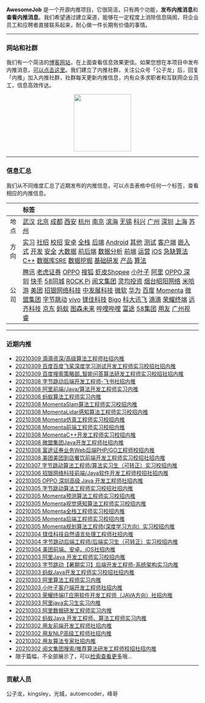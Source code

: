
 

**AwesomeJob** 是一个开源内推项目，它很简洁，只有两个功能，**发布内推消息**和**查看内推消息**。我们希望通过建立渠道，能够在一定程度上消除信息隔阂，将企业员工和应聘者直接联系起来，耐心做一件长期有价值的事情。

---

### 网站和社群

我们有一个简洁的[博客网站](https://awesomejob.gitee.io/)，在上面查看信息效果更佳。如果您想在本项目中发布内推消息，[可以点击这里](https://wj.qq.com/s2/8043669/40c0)。我们建立了内推社群，关注公众号「公子龙」后，回复「内推」加入内推社群，社群每天更新内推信息，内有众多求职者和互联网企业员工，信息高效传达。

<div align=center><img src="https://img-blog.csdnimg.cn/20210306220847278.jpg?x-oss-process=type_ZmFuZ3poZW5naGVpdGk,shadow_10,text_aHR0cHM6Ly9ibG9nLmNzZG4ubmV0L0RvSmludGlhbg==,size_16,color_FFFFFF,t_70#pic_center" width="150"/></div>


--- 
### 信息汇总

我们从不同维度汇总了近期发布的内推信息，可以点击表格中任何一个标签，查看相应的内推信息。

||标签|
|:---:|:---|
|地点|[武汉](https://awesomejob.gitee.io/tags/武汉)  [北京](https://awesomejob.gitee.io/tags/北京)  [成都](https://awesomejob.gitee.io/tags/成都)  [西安](https://awesomejob.gitee.io/tags/西安)  [杭州](https://awesomejob.gitee.io/tags/杭州)  [南京](https://awesomejob.gitee.io/tags/南京)  [滨海](https://awesomejob.gitee.io/tags/滨海)  [无锡](https://awesomejob.gitee.io/tags/无锡)  [科兴](https://awesomejob.gitee.io/tags/科兴)  [广州](https://awesomejob.gitee.io/tags/广州)  [深圳](https://awesomejob.gitee.io/tags/深圳)  [上海](https://awesomejob.gitee.io/tags/上海)  [苏州](https://awesomejob.gitee.io/tags/苏州)|
|方向|[实习](https://awesomejob.gitee.io/series/实习)  [社招](https://awesomejob.gitee.io/series/社招)  [校招](https://awesomejob.gitee.io/series/校招)	[安卓](https://awesomejob.gitee.io/categories/安卓)  [全栈](https://awesomejob.gitee.io/categories/全栈)  [后端](https://awesomejob.gitee.io/categories/后端)  [Android](https://awesomejob.gitee.io/categories/android)  [其他](https://awesomejob.gitee.io/categories/其他)  [测试](https://awesomejob.gitee.io/categories/测试)  [客户端](https://awesomejob.gitee.io/categories/客户端)  [嵌入式](https://awesomejob.gitee.io/categories/嵌入式)  [开发](https://awesomejob.gitee.io/categories/开发)  [安全](https://awesomejob.gitee.io/categories/安全)  [大数据](https://awesomejob.gitee.io/categories/大数据)  [前后端](https://awesomejob.gitee.io/categories/前后端)  [数据分析](https://awesomejob.gitee.io/categories/数据分析)  [前端](https://awesomejob.gitee.io/categories/前端)  [运营](https://awesomejob.gitee.io/categories/运营)  [iOS](https://awesomejob.gitee.io/categories/ios)  [急缺算法](https://awesomejob.gitee.io/categories/急缺算法)  [C++](https://awesomejob.gitee.io/categories/c++)  [数据库SRE](https://awesomejob.gitee.io/categories/数据库sre)  [数据挖掘](https://awesomejob.gitee.io/categories/数据挖掘)  [基础研发](https://awesomejob.gitee.io/categories/基础研发)  [产品](https://awesomejob.gitee.io/categories/产品)  [算法](https://awesomejob.gitee.io/categories/算法)|
|公司|[腾讯](https://awesomejob.gitee.io/tags/腾讯)  [老虎证券](https://awesomejob.gitee.io/tags/老虎证券)  [OPPO](https://awesomejob.gitee.io/tags/oppo)  [搜狐](https://awesomejob.gitee.io/tags/搜狐)  [虾皮Shopee](https://awesomejob.gitee.io/tags/虾皮shopee)  [小叶子](https://awesomejob.gitee.io/tags/小叶子)  [阿里](https://awesomejob.gitee.io/tags/阿里)  [OPPO 深圳](https://awesomejob.gitee.io/tags/oppo-深圳)  [快手](https://awesomejob.gitee.io/tags/快手)  [58同城](https://awesomejob.gitee.io/tags/58同城)  [ROCK Pi](https://awesomejob.gitee.io/tags/rock-pi)  [阅文集团](https://awesomejob.gitee.io/tags/阅文集团)  [灵均投资](https://awesomejob.gitee.io/tags/灵均投资)  [烟台昭阳网络](https://awesomejob.gitee.io/tags/烟台昭阳网络)  [米哈游](https://awesomejob.gitee.io/tags/米哈游)  [美团](https://awesomejob.gitee.io/tags/美团)  [招银网络科技](https://awesomejob.gitee.io/tags/招银网络科技)  [中发展科技](https://awesomejob.gitee.io/tags/中发展科技)  [微软](https://awesomejob.gitee.io/tags/微软)  [华为](https://awesomejob.gitee.io/tags/华为)  [百度](https://awesomejob.gitee.io/tags/百度)  [Momenta](https://awesomejob.gitee.io/tags/momenta)  [微盟集团](https://awesomejob.gitee.io/tags/微盟集团)  [字节跳动](https://awesomejob.gitee.io/tags/字节跳动)  [vivo](https://awesomejob.gitee.io/tags/vivo)  [镁佳科技](https://awesomejob.gitee.io/tags/镁佳科技)  [Bigo](https://awesomejob.gitee.io/tags/bigo)  [科大讯飞](https://awesomejob.gitee.io/tags/科大讯飞)  [滴滴](https://awesomejob.gitee.io/tags/滴滴)  [荣耀终端](https://awesomejob.gitee.io/tags/荣耀终端)  [远齐科技](https://awesomejob.gitee.io/tags/远齐科技)  [京东](https://awesomejob.gitee.io/tags/京东)  [蚂蚁](https://awesomejob.gitee.io/tags/蚂蚁)  [图森未来](https://awesomejob.gitee.io/tags/图森未来)  [哔哩哔哩](https://awesomejob.gitee.io/tags/哔哩哔哩)  [富途](https://awesomejob.gitee.io/tags/富途)  [58集团](https://awesomejob.gitee.io/tags/58集团)  [用友](https://awesomejob.gitee.io/tags/用友)  [广州视睿](https://awesomejob.gitee.io/tags/广州视睿)|
--- 

### 近期内推 
- [20210309  滴滴资深/高级算法工程师社招内推](https://awesomejob.gitee.io/posts/jobs/job_109)
- [20210309  百度百度飞桨深度学习测试开发工程师实习校招社招内推](https://awesomejob.gitee.io/posts/jobs/job_108)
- [20210309  百度搜索策略部_智能问答算法研发工程师实习校招社招内推](https://awesomejob.gitee.io/posts/jobs/job_107)
- [20210308  字节跳动后端开发工程师-飞书社招内推](https://awesomejob.gitee.io/posts/jobs/job_106)
- [20210308  阿里前端/Java/算法开发工程师实习内推](https://awesomejob.gitee.io/posts/jobs/job_105)
- [20210308  蚂蚁算法工程师实习内推](https://awesomejob.gitee.io/posts/jobs/job_104)
- [20210308  MomentaSlam算法工程师实习校招内推](https://awesomejob.gitee.io/posts/jobs/job_103)
- [20210308  MomentaLidar感知算法工程师实习校招内推](https://awesomejob.gitee.io/posts/jobs/job_102)
- [20210308  Momenta仿真工程师实习校招内推](https://awesomejob.gitee.io/posts/jobs/job_101)
- [20210308  Momenta前端工程师实习校招内推](https://awesomejob.gitee.io/posts/jobs/job_100)
- [20210308  MomentaC++开发工程师实习校招内推](https://awesomejob.gitee.io/posts/jobs/job_99)
- [20210308  微盟集团Java开发工程师社招内推](https://awesomejob.gitee.io/posts/jobs/job_98)
- [20210308  富途证券业务Web后端PHP/GO工程师校招内推](https://awesomejob.gitee.io/posts/jobs/job_97)
- [20210308  美团美团到店餐饮前端开发工程师实习校招社招内推](https://awesomejob.gitee.io/posts/jobs/job_96)
- [20210307  字节跳动算法工程师/算法实习生（可转正）实习校招内推](https://awesomejob.gitee.io/posts/jobs/job_95)
- [20210306  招银网络科技前端/Java软件开发工程师校招社招内推](https://awesomejob.gitee.io/posts/jobs/job_94)
- [20210305  OPPO 深圳高级 Java 开发工程师社招内推](https://awesomejob.gitee.io/posts/jobs/job_93)
- [20210305  字节跳动算法工程师实习校招社招内推](https://awesomejob.gitee.io/posts/jobs/job_92)
- [20210305  Momenta预测算法工程师实习校招内推](https://awesomejob.gitee.io/posts/jobs/job_91)
- [20210305  Momenta视觉感知算法工程师实习校招内推](https://awesomejob.gitee.io/posts/jobs/job_90)
- [20210305  Momenta全栈工程师实习校招内推](https://awesomejob.gitee.io/posts/jobs/job_89)
- [20210305  Momenta后端工程师实习校招内推](https://awesomejob.gitee.io/posts/jobs/job_88)
- [20210305  Momenta规划算法工程师(深度学习方向）实习校招内推](https://awesomejob.gitee.io/posts/jobs/job_87)
- [20210304  镁佳科技自然语言处理工程师社招内推](https://awesomejob.gitee.io/posts/jobs/job_86)
- [20210304  字节跳动后端工程师/后端实习生（可转正）实习校招内推](https://awesomejob.gitee.io/posts/jobs/job_85)
- [20210304  美团前端、安卓、iOS社招内推](https://awesomejob.gitee.io/posts/jobs/job_84)
- [20210303  阿里Java 开发工程师实习校招内推](https://awesomejob.gitee.io/posts/jobs/job_83)
- [20210303  字节跳动【暑期实习】后端开发工程师-系统架构实习内推](https://awesomejob.gitee.io/posts/jobs/job_82)
- [20210303  蚂蚁Java开发工程师实习校招社招内推](https://awesomejob.gitee.io/posts/jobs/job_81)
- [20210303  阿里算法工程师实习内推](https://awesomejob.gitee.io/posts/jobs/job_80)
- [20210303  小叶子客户端开发工程师社招内推](https://awesomejob.gitee.io/posts/jobs/job_79)
- [20210303  荣耀终端IT应用软件开发工程师（JAVA方向）社招内推](https://awesomejob.gitee.io/posts/jobs/job_78)
- [20210303  阿里java实习生实习内推](https://awesomejob.gitee.io/posts/jobs/job_77)
- [20210303  阿里数据研发工程师实习内推](https://awesomejob.gitee.io/posts/jobs/job_76)
- [20210302  蚂蚁Java 开发工程师、算法工程师实习内推](https://awesomejob.gitee.io/posts/jobs/job_75)
- [20210302  用友前端开发工程师社招内推](https://awesomejob.gitee.io/posts/jobs/job_74)
- [20210302  用友NLP高级工程师社招内推](https://awesomejob.gitee.io/posts/jobs/job_73)
- [20210302  用友算法专家社招内推](https://awesomejob.gitee.io/posts/jobs/job_72)
- [20210302  阅文集团搜索/推荐算法研发工程师校招社招内推](https://awesomejob.gitee.io/posts/jobs/job_71)
- 限于篇幅，不全部展示了，可以[检索查看更多](https://awesomejob.gitee.io/)哦...
--- 
### 贡献人员
公子龙，kingsley，光城，autoencoder，峰哥